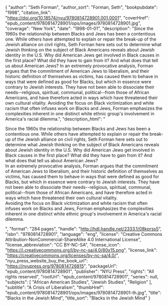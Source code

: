 {
  "author": "Seth Forman",
  "author_sort": "Forman, Seth",
  "bookpubdate": "1998",
  "citation_link": "https://doi.org/10.18574/nyu/9780814728901.001.0001",
  "coverHref": "epub_content/9780814728901/ops/images/9780814728901.jpg",
  "coverage": "New York",
  "date": "1998-01-01",
  "description": "Since the 1960s the relationship between Blacks and Jews has been a contentious one. While others have attempted to explain or repair the break-up of the Jewish alliance on civil rights, Seth Forman here sets out to determine what Jewish thinking on the subject of Black Americans reveals about Jewish identity in the U.S.  Why did American Jews get involved in Black causes in the first place? What did they have to gain from it? And what does that tell us about American Jews? In an extremely provocative analysis, Forman argues that the commitment of American Jews to liberalism, and their historic definition of themselves as victims, has caused them to behave in ways that were defined as good for Blacks, but which in essence were contrary to Jewish interests.  They have not been able to dissociate their needs--religious, spiritual, communal, political--from those of African Americans, and have therefore acted in ways which have threatened their own cultural vitality. Avoiding the focus on Black victimization and white racism that often infuses work on Blacks and Jews, Forman emphasizes the complexities inherent in one distinct white ethnic group's involvement in America's racial dilemma.",
  "description_html": "<p>Since the 1960s the relationship between Blacks and Jews has been a contentious one. While others have attempted to explain or repair the break-up of the Jewish alliance on civil rights, Seth Forman here sets out to determine what Jewish thinking on the subject of Black Americans reveals about Jewish identity in the U.S.  Why did American Jews get involved in Black causes in the first place? What did they have to gain from it? And what does that tell us about American Jews?<br> In an extremely provocative analysis, Forman argues that the commitment of American Jews to liberalism, and their historic definition of themselves as victims, has caused them to behave in ways that were defined as good for Blacks, but which in essence were contrary to Jewish interests.  They have not been able to dissociate their needs--religious, spiritual, communal, political--from those of African Americans, and have therefore acted in ways which have threatened their own cultural vitality.<br> Avoiding the focus on Black victimization and white racism that often infuses work on Blacks and Jews, Forman emphasizes the complexities inherent in one distinct white ethnic group's involvement in America's racial dilemma.</p>",
  "format": "284 pages",
  "handle": "http://hdl.handle.net/2333.1/08kprss5",
  "isbn": "9780814728901",
  "language": "eng",
  "license": "Creative Commons Attribution-NonCommercial-ShareAlike 4.0 International License",
  "license_abbreviation": "CC BY-NC-SA",
  "license_icon": "https://i.creativecommons.org/l/by-nc-sa/4.0/80x15.png",
  "license_link": "https://creativecommons.org/licenses/by-nc-sa/4.0/",
  "nyu_press_website_buy_the_book_url": "https://nyupress.org/9780814726815",
  "packageUrl": "epub_content/9780814728901",
  "publisher": "NYU Press",
  "rights": "All rights reserved",
  "rootUrl": "epub_content/9780814728901",
  "series": null,
  "subjects": [
    "African American Studies",
    "Jewish Studies",
    "Religion"
  ],
  "subtitle": "A Crisis of Liberalism",
  "thumbHref": "epub_content/9780814728901/ops/images/9780814728901-th.jpg",
  "title": "Blacks in the Jewish Mind",
  "title_sort": "Blacks in the Jewish Mind"
}
